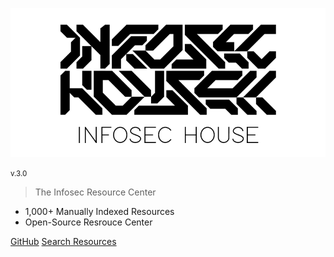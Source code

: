 ![logo](img/infosechouse-banner.png)

<small>v.3.0</small>

> The Infosec Resource Center

- 1,000+ Manually Indexed Resources
- Open-Source Resrouce Center

[GitHub](https://github.com/infosechouse/infosechouse)
[Search Resources](#introduction)

